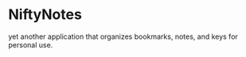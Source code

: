 # NiftyNotes
yet another application that organizes  bookmarks, notes, and keys for personal use.  
